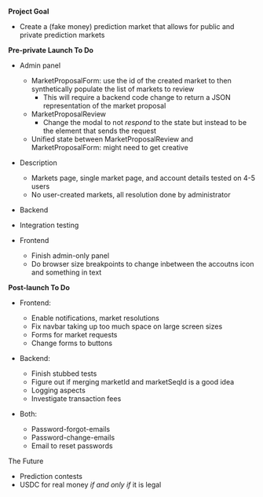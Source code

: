  **Project Goal**
- Create a (fake money) prediction market that allows for public and private prediction markets


**Pre-private Launch To Do**
- Admin panel
  - MarketProposalForm: use the id of the created market to then synthetically populate the list of markets to review
    - This will require a backend code change to return a JSON representation of the market proposal
  - MarketProposalReview
    - Change the modal to not _respond_ to the state but instead to be the element that sends the request
  - Unified state between MarketProposalReview and MarketProposalForm: might need to get creative

- Description
  - Markets page, single market page, and account details tested on 4-5 users
  - No user-created markets, all resolution done by administrator

- Backend
 - Integration testing 
- Frontend
  - Finish admin-only panel
  - Do browser size breakpoints to change inbetween the accoutns icon and something in text


__Post-launch To Do__

- Frontend:
  - Enable notifications, market resolutions
  - Fix navbar taking up too much space on large screen sizes
  - Forms for market requests
  - Change forms to buttons

- Backend:
  - Finish stubbed tests
  - Figure out if merging marketId and marketSeqId is a good idea 
  - Logging aspects
  - Investigate transaction fees

- Both:
  - Password-forgot-emails  
  - Password-change-emails
  - Email to reset passwords

The Future
- Prediction contests
- USDC for real money _if and only if_ it is legal
